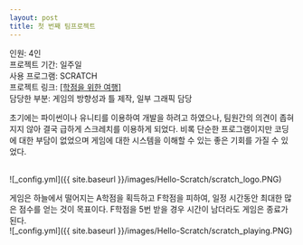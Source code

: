 ```yaml
---
layout: post
title: 첫 번째 팀프로젝트
---
```


인원: 4인 <br>
프로젝트 기간: 일주일 <br>
사용 프로그램: SCRATCH <br>
프로젝트 링크: <a href = 'https://scratch.mit.edu/projects/349778292/embed' target='_blank'> [학점을 위한 여행] </a> <br>
담당한 부분: 게임의 방향성과 틀 제작, 일부 그래픽 담당 <br>

 초기에는 파이썬이나 유니티를 이용하여 개발을 하려고 하였으나, 팀원간의 의견이 좁혀지지 않아 결국 급하게 스크레치를 이용하게 되었다. 비록 단순한 프로그램이지만 
코딩에 대한 부담이 없었으며 게임에 대한 시스템을 이해할 수 있는 좋은 기회를 가질 수 있었다. 

<br>
![_config.yml]({{ site.baseurl }}/images/Hello-Scratch/scratch_logo.PNG)
<br>

 게임은 하늘에서 떨어지는 A학점을 획득하고 F학점을 피하여, 일정 시간동안 최대한 많은 점수를 얻는 것이 목표이다. F학점을 5번 받을 경우 시간이 남더라도 게임은 
종료가 된다. <br>
![_config.yml]({{ site.baseurl }}/images/Hello-Scratch/scratch_playing.PNG)<br>

